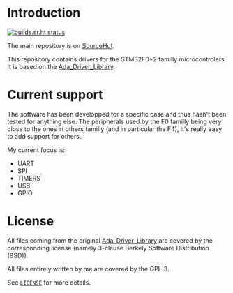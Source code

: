 # Introduction
[![builds.sr.ht status](https://builds.sr.ht/~dkm/stm32f0x2_hal-ada/commits/main/.build.yml.svg)](https://builds.sr.ht/~dkm/stm32f0x2_hal-ada/commits/main/.build.yml?)

The main repository is on [SourceHut](https://builds.sr.ht/~dkm/stm32f0x2_hal-ada/).

This repository contains drivers for the STM32F0*2 familly microcontrolers.
It is based on the [Ada_Driver_Library](https://github.com/AdaCore/Ada_Drivers_Library).

# Current support

The software has been developped for a specific case and thus hasn't been tested
for anything else. The peripherals used by the F0 familly being very close to
the ones in others familly (and in particular the F4), it's really easy to add
support for others.

My current focus is:
 * UART
 * SPI
 * TIMERS
 * USB
 * GPIO

# License

All files coming from the original
[Ada_Driver_Library](https://github.com/AdaCore/Ada_Drivers_Library) are covered
by the corresponding license (namely 3-clause Berkely Software Distribution
(BSD)).

All files entirely written by me are covered by the GPL-3.

See [`LICENSE`](LICENSE) for more details.
